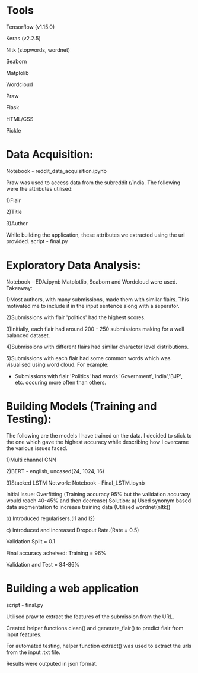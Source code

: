 # Tools

Tensorflow (v1.15.0)

Keras (v2.2.5)

Nltk (stopwords, wordnet)

Seaborn

Matplolib

Wordcloud

Praw

Flask

HTML/CSS

Pickle


# Data Acquisition:
Notebook - reddit_data_acquisition.ipynb

Praw was used to access data from the subreddit r/india.
The following were the attributes utilised:

1)Flair

2)Title

3)Author

While building the application, these attributes we extracted using the url provided.
script - final.py

# Exploratory Data Analysis:
Notebook - EDA.ipynb
Matplotlib, Seaborn and Wordcloud were used.
Takeaway:

1)Most authors, with many submissions, made them with similar flairs. This motivated me to include it in the input sentence along with a seperator.

2)Submissions with flair 'politics' had the highest scores.

3)Initially, each flair had around 200 - 250 submissions making for a well balanced dataset.

4)Submissions with different flairs had similar character level distributions.

5)Submissions with each flair had some common words which was visualised using word cloud. For example:
- Submissions with flair 'Politics' had words 'Government','India','BJP', etc. occuring more often than others.

# Building Models (Training and Testing):
The following are the models I have trained on the data. I decided to stick to the one which gave the highest accuracy while describing how I overcame the various issues faced.

1)Multi channel CNN

2)BERT - english, uncased(24, 1024, 16)

3)Stacked LSTM Network:
Notebook - Final_LSTM.ipynb

Initial Issue: Overfitting (Training accuracy 95% but the validation accuracy would reach 40-45% and then decrease)
Solution:
a) Used synonym based data augmentation to increase training data (Utilised wordnet(nltk))

b) Introduced regularisers.(l1 and l2)

c) Introduced and increased Dropout Rate.(Rate = 0.5)

Validation Split = 0.1

Final accuracy acheived:
Training = 96%

Validation and Test = 84-86%

# Building a web application
script - final.py

Utilised praw to extract the features of the submission from the URL.

Created helper functions clean() and generate_flair() to predict flair from input features.

For automated testing, helper function extract() was used to extract the urls from the input .txt file.

Results were outputed in json format.
